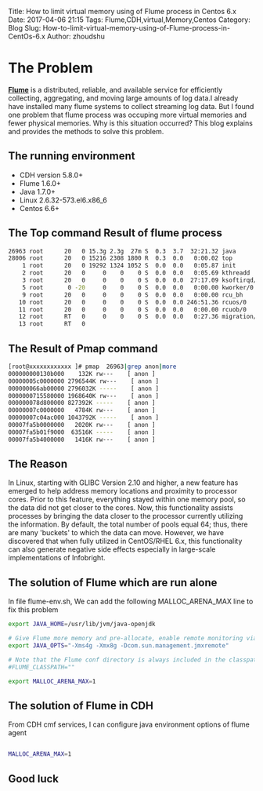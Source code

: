 Title: How to limit virtual memory using of Flume process in Centos 6.x
Date: 2017-04-06 21:15
Tags: Flume,CDH,virtual,Memory,Centos
Category: Blog
Slug: How-to-limit-virtual-memory-using-of-Flume-process-in-CentOs-6.x
Author: zhoudshu

# The Problem

  [__Flume__](http://flume.apache.org/) is a distributed, reliable, and available service for efficiently collecting, aggregating, and moving large amounts of log data.I already have installed many flume systems to collect streaming log data. But I found one problem that flume process was occuping more virtual memories and fewer physical memories. Why is this situation occurred? This blog explains and provides the methods to solve this problem. 

## The running environment

* CDH version 5.8.0+
* Flume 1.6.0+
* Java 1.7.0+
* Linux 2.6.32-573.el6.x86_6
* Centos 6.6+

## The Top command Result of flume process
```bash
26963 root      20   0 15.3g 2.3g  27m S  0.3  3.7  32:21.32 java                                                                                                       
28006 root      20   0 15216 2308 1800 R  0.3  0.0   0:00.02 top                                                                                                        
    1 root      20   0 19292 1324 1052 S  0.0  0.0   0:05.87 init                                                                                                       
    2 root      20   0     0    0    0 S  0.0  0.0   0:05.69 kthreadd                                                                                                   
    3 root      20   0     0    0    0 S  0.0  0.0  27:17.09 ksoftirqd/0                                                                                                
    5 root       0 -20     0    0    0 S  0.0  0.0   0:00.00 kworker/0:0H                                                                                               
    9 root      20   0     0    0    0 S  0.0  0.0   0:00.00 rcu_bh                                                                                                     
   10 root      20   0     0    0    0 S  0.0  0.0 246:51.36 rcuos/0                                                                                                    
   11 root      20   0     0    0    0 S  0.0  0.0   0:00.00 rcuob/0                                                                                                    
   12 root      RT   0     0    0    0 S  0.0  0.0   0:27.36 migration/0                                                                                                
   13 root      RT   0   

```
## The Result of Pmap command

```bash
[root@xxxxxxxxxxxx ]# pmap  26963|grep anon|more
000000000130b000    132K rw---    [ anon ]
00000005c0000000 2796544K rw---    [ anon ]
000000066ab00000 2796032K -----    [ anon ]
0000000715580000 1968640K rw---    [ anon ]
000000078d800000 827392K -----    [ anon ]
00000007c0000000   4784K rw---    [ anon ]
00000007c04ac000 1043792K -----    [ anon ]
00007fa5b0000000   2020K rw---    [ anon ]
00007fa5b01f9000  63516K -----    [ anon ]
00007fa5b4000000   1416K rw---    [ anon ]

```

## The Reason 
  In Linux, starting with GLIBC Version 2.10 and higher, a new feature has emerged to help address memory locations and proximity to processor cores. Prior to this feature, everything stayed within one memory pool, so the data did not get closer to the cores. Now, this functionality assists processes by bringing the data closer to the processor currently utilizing the information.  By default, the total number of pools equal 64; thus, there are many 'buckets' to which the data can move.  However, we have discovered that when fully utilized in CentOS/RHEL 6.x, this functionality can also generate negative side effects especially in large-scale implementations of Infobright.

## The solution of Flume which are run alone
  In file flume-env.sh, We can add the following MALLOC_ARENA_MAX line to fix this problem

```bash
export JAVA_HOME=/usr/lib/jvm/java-openjdk

# Give Flume more memory and pre-allocate, enable remote monitoring via JMX
export JAVA_OPTS="-Xms4g -Xmx8g -Dcom.sun.management.jmxremote"

# Note that the Flume conf directory is always included in the classpath.
#FLUME_CLASSPATH=""

export MALLOC_ARENA_MAX=1

```

## The solution of Flume in CDH
  From CDH cmf services, I can configure java environment options of flume agent
```bash

MALLOC_ARENA_MAX=1

```

## Good luck
